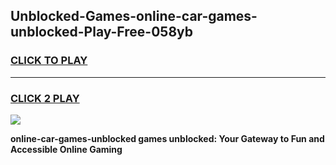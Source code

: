 
## Unblocked-Games-online-car-games-unblocked-Play-Free-058yb
<h3>
<a href="https://premium76.site?title=online-car-games-unblocked&ref=15A">CLICK TO PLAY</a></h3>
<hr>

<h3>
<a href="https://premium76.site?title=online-car-games-unblocked&ref=15A">CLICK 2 PLAY</a>
  
</h3>

<a href="https://premium76.site?title=online-car-games-unblocked&ref=15A"><img src="https://clearcache.store/games.png"></a>


**online-car-games-unblocked games unblocked: Your Gateway to Fun and Accessible Online Gaming**
